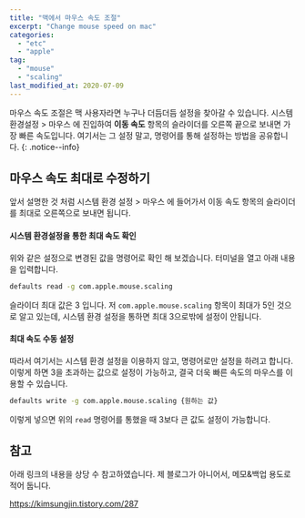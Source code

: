 ```yaml
---
title: "맥에서 마우스 속도 조절"
excerpt: "Change mouse speed on mac"
categories:
  - "etc"
  - "apple"
tag:
  - "mouse"
  - "scaling"
last_modified_at: 2020-07-09
---
```


마우스 속도 조절은 맥 사용자라면 누구나 더듬더듬 설정을 찾아갈 수 있습니다. 시스템 환경설정 > 마우스 에 진입하여 **이동 속도** 항목의 슬라이더를 오른쪽 끝으로 보내면 가장 빠른 속도입니다. 여기서는 그 설정 말고, 명령어를 통해 설정하는 방법을 공유합니다. 
{: .notice--info}

## 마우스 속도 최대로 수정하기

앞서 설명한 것 처럼 시스템 환경 설정 > 마우스 에 들어가서 이동 속도 항목의 슬라이더를 최대로 오른쪽으로 보내면 됩니다. 

#### 시스템 환경설정을 통한 최대 속도 확인

위와 같은 설정으로 변경된 값을 명령어로 확인 해 보겠습니다. 터미널을 열고 아래 내용을 입력합니다. 

```bash
defaults read -g com.apple.mouse.scaling
```

슬라이더 최대 값은 3 입니다. 저 ```com.apple.mouse.scaling``` 항목이 최대가 5인 것으로 알고 있는데, 시스템 환경 설정을 통하면 최대 3으로밖에 설정이 안됩니다. 

#### 최대 속도 수동 설정

따라서 여기서는 시스템 환경 설정을 이용하지 않고, 명령어로만 설정을 하려고 합니다. 이렇게 하면 3을 초과하는 값으로 설정이 가능하고, 결국 더욱 빠른 속도의 마우스를 이용할 수 있습니다. 

```bash
defaults write -g com.apple.mouse.scaling {원하는 값}
```

이렇게 넣으면 위의 ```read``` 명령어를 통했을 때 3보다 큰 값도 설정이 가능합니다.


## 참고

아래 링크의 내용을 상당 수 참고하였습니다. 제 블로그가 아니어서, 메모&백업 용도로 적어 둡니다.

https://kimsungjin.tistory.com/287